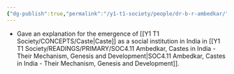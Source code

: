 ```yaml
---
{"dg-publish":true,"permalink":"/y1-t1-society/people/dr-b-r-ambedkar/"}
---
```


- Gave an explanation for the emergence of [[Y1 T1 Society/CONCEPTS/Caste\|Caste]] as a social institution in India in [[Y1 T1 Society/READINGS/PRIMARY/SOC4.11 Ambedkar, Castes in India - Their Mechanism, Genesis and Development\|SOC4.11 Ambedkar, Castes in India - Their Mechanism, Genesis and Development]].